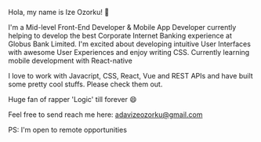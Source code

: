 Hola, my name is Ize Ozorku! 👋

I'm a Mid-level Front-End Developer & Mobile App Developer currently helping to develop the best Corporate Internet Banking experience at Globus Bank Limited. I'm excited about developing intuitive User Interfaces with awesome User Experiences and enjoy writing CSS. Currently learning mobile development with React-native

I love to work with Javacript, CSS, React, Vue and REST APIs and have built some pretty cool stuffs. Please check them out.

Huge fan of rapper 'Logic' till forever 😄

Feel free to send reach me here: adavizeozorku@gmail.com

PS: I'm open to remote opportunities
